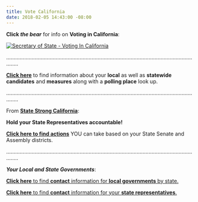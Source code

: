 ```yaml
---
title: Vote California
date: 2018-02-05 14:43:00 -08:00
---
```


**Click *the bear*** for info on **Voting in California**:

<a href="http://www.sos.ca.gov/elections/voting-resources/voting-california/"><img class="imgBorderNone" src="http://elections.cdn.sos.ca.gov//images/vote-ca.jpg" alt="Secretary of State - Voting In California" /></a>

....................................................................................................................................

[**Click here**](feature.https://votersedge.org/ca) to find information about your **local** as well as **statewide** **candidates** and **measures** along with a **polling place** look up.

....................................................................................................................................

From [**State Strong California**](https://ca.state-strong.org/):

**Hold your State Representatives accountable!**

[**Click here to find actions**](https://ca.state-strong.org/) YOU can take based on your State Senate and Assembly districts.

....................................................................................................................................

***Your Local and State Governments***:

[**Click here** to find **contact** information for **local governments** by state.](https://www.usa.gov/local-governments)

[**Click here** to find **contact** information for your **state representatives**.](https://openstates.org/find_your_legislator/)


